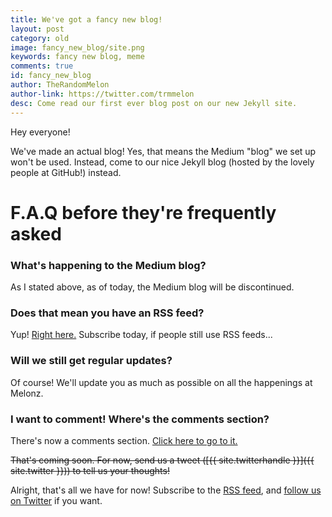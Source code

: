 ```yaml
---
title: We've got a fancy new blog!
layout: post
category: old
image: fancy_new_blog/site.png
keywords: fancy new blog, meme
comments: true
id: fancy_new_blog
author: TheRandomMelon
author-link: https://twitter.com/trmmelon
desc: Come read our first ever blog post on our new Jekyll site.
---
```


Hey everyone!


We've made an actual blog! Yes, that means the Medium "blog" we set up won't be used. Instead, come to our nice Jekyll blog (hosted by the lovely people at GitHub!) instead.

# F.A.Q before they're frequently asked
### What's happening to the Medium blog?
As I stated above, as of today, the Medium blog will be discontinued.

### Does that mean you have an RSS feed?
Yup! [Right here.](/feed.xml) Subscribe today, if people still use RSS feeds...

### Will we still get regular updates?
Of course! We'll update you as much as possible on all the happenings at Melonz.

### I want to comment! Where's the comments section?
There's now a comments section. [Click here to go to it.](#disqus_thread)

~~That's coming soon. For now, send us a tweet ([{{ site.twitterhandle }}]({{ site.twitter }})) to tell us your thoughts!~~

Alright, that's all we have for now! Subscribe to the [RSS feed](/feed.xml), and [follow us on Twitter](https://twitter.com/melonzdev) if you want.

